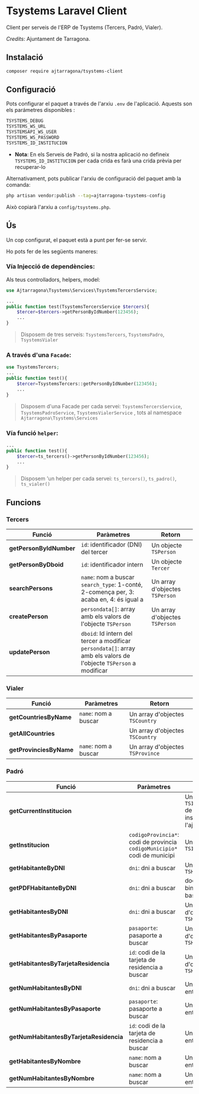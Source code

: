 # Tsystems Laravel Client
Client per serveis de l'ERP de Tsystems (Tercers, Padró, Vialer).

*Credits*: Ajuntament de Tarragona.


## Instalació

```bash
composer require ajtarragona/tsystems-client
```

## Configuració

Pots configurar el paquet a través de l'arxiu `.env` de l'aplicació. Aquests son els parámetres disponibles :
```bash
TSYSTEMS_DEBUG 
TSYSTEMS_WS_URL 
TSYSTEMSAPI_WS_USER 
TSYSTEMS_WS_PASSWORD
TSYSTEMS_ID_INSTITUCION
```
* **Nota**: En els Serveis de Padró, si la nostra aplicació no defineix `TSYSTEMS_ID_INSTITUCION` per cada crida es farà una crida prèvia per recuperar-lo


Alternativament, pots publicar l'arxiu de configuració del paquet amb la comanda:

```bash
php artisan vendor:publish --tag=ajtarragona-tsystems-config
```

Això copiarà l'arxiu a `config/tsystems.php`.


## Ús

Un cop configurat, el paquet està a punt per fer-se servir. 

Ho pots fer de les següents maneres:


### Vía Injecció de dependències:

Als teus controlladors, helpers, model:

```php
use Ajtarragona\Tsystems\Services\TsystemsTercersService;

...
public function test(TsystemsTercersService $tercers){
	$tercer=$tercers->getPersonByIdNumber(123456);
	...
}
```

> Disposem de tres serveis: `TsystemsTercers`, `TsystemsPadro`, `TsystemsVialer` 


### A través d'una `Facade`:

```php
use TsystemsTercers;
...
public function test(){
	$tercer=TsystemsTercers::getPersonByIdNumber(123456);
	...
}
```
> Disposem d'una Facade per cada servei: `TsystemsTercersService`, `TsystemsPadroService`, `TsystemsVialerService` , tots al namespace `Ajtarragona\Tsystems\Services`



### Vía funció `helper`:
```php
...
public function test(){
	$tercer=ts_tercers()->getPersonByIdNumber(123456);
	...
}
```
> Disposem 'un helper per cada servei: `ts_tercers()`, `ts_padro()`, `ts_vialer()` 


## Funcions

### Tercers
Funció | Paràmetres | Retorn 
--- | --- | --- 
**getPersonByIdNumber** | `id`: identificador (DNI) del tercer | Un objecte `TSPerson` 
**getPersonByDboid** | `id`: identificador intern | Un objecte `Tercer` 
**searchPersons** | `name`: nom a buscar<br/>`search_type`: 1-conté, 2-comença per, 3: acaba en, 4: és igual a| Un array d'objectes `TSPerson` 
**createPerson** | `persondata[]`: array amb els valors de l'objecte `TSPerson`| Un array d'objectes `TSPerson` 
**updatePerson** | `dboid`: Id intern del tercer a modificar<br/> `persondata[]`: array amb els valors de l'objecte `TSPerson` a modificar

### Vialer
Funció | Paràmetres | Retorn 
--- | --- | --- 
**getCountriesByName** | `name`: nom a buscar | Un array d'objectes `TSCountry` 
**getAllCountries** |  | Un array d'objectes `TSCountry` 
**getProvinciesByName** | `name`: nom a buscar| Un array d'objectes `TSProvince` 

### Padró
Funció | Paràmetres | Retorn 
--- | --- | --- 
**getCurrentInstitucion** | | Un objecte `TSInstitucion` de la institució de l'ajuntament
**getInstitucion** | `codigoProvincia*`: codi de provincia<br/>`codigoMunicipio*` codi de municipi | Un objecte `TSInstitucion`  
**getHabitanteByDNI** | `dni`: dni a buscar | Un objecte `TSHabitante` 
**getPDFHabitanteByDNI** | `dni`: dni a buscar | document binari en base64 
**getHabitantesByDNI** |  `dni`: dni a buscar | Un array d'objectes `TSHabitante` 
**getHabitantesByPasaporte** | `pasaporte`: pasaporte a buscar | Un array d'objectes `TSHabitante` 
**getHabitantesByTarjetaResidencia** | `id`: codi de la tarjeta de residencia a buscar |  Un array d'objectes `TSHabitante` 
**getNumHabitantesByDNI** | `dni`: dni a buscar | Un numero enter
**getNumHabitantesByPasaporte** | `pasaporte`: pasaporte a buscar | Un numero enter 
**getNumHabitantesByTarjetaResidencia** | `id`: codi de la tarjeta de residencia a buscar | Un numero enter 
**getHabitantesByNombre** | `name`: nom a buscar| Un numero enter
**getNumHabitantesByNombre** | `name`: nom a buscar| Un numero enter

